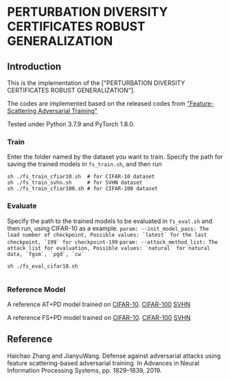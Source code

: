 # PERTURBATION DIVERSITY CERTIFICATES ROBUST GENERALIZATION

## Introduction
This is the implementation of the
["PERTURBATION DIVERSITY CERTIFICATES ROBUST GENERALIZATION"].

The codes are implemented based on the released codes from ["Feature-Scattering Adversarial Training"](https://papers.nips.cc/paper/8459-defense-against-adversarial-attacks-using-feature-scattering-based-adversarial-training.pdf)


Tested under Python 3.7.9 and PyTorch 1.8.0.

### Train
Enter the folder named by the dataset you want to train. Specify the path for saving the trained models in ```fs_train.sh```, and then run
```
sh ./fs_train_cfiar10.sh  # for CIFAR-10 dataset
sh ./fs_train_svhn.sh     # for SVHN dataset
sh ./fs_train_cfiar100.sh # for CIFAR-100 dataset

```

### Evaluate
Specify the path to the trained models to be evaluated in ```fs_eval.sh``` and then run, using CIFAR-10 as a example. 
``` param: --init_model_pass: The load number of checkpoint, Possible values: `latest` for the last checkpoint, `199` for checkpoint-199 ``` 
```param: --attack_method_list: The attack list for evaluation, Possible values: `natural` for natural data, `fgsm`, `pgd`, `cw` ```
```
sh ./fs_eval_cifar10.sh


```

### Reference Model
A reference AT+PD model trained on [CIFAR-10](https://drive.google.com/file/d/1HyP3BnxnginQtD96Caq1OH1V3UMQDK-k/view?usp=sharing).
                                   [CIFAR-100](https://drive.google.com/file/d/1jmtzuefU6yzOZwIrYVzZi4TDW-0_WSxC/view?usp=sharing)
                                   [SVHN](https://drive.google.com/file/d/1f-kPfnDAzk4R4vmpcWAYSiITNN11dUX1/view?usp=sharing)

A reference FS+PD model trained on [CIFAR-10](https://drive.google.com/file/d/1WditVmllnC5Z3TzTOVzLnlJqjLeuFA9d/view?usp=sharing).
                                   [CIFAR-100](https://drive.google.com/file/d/1KuGih4Z388vzlLdmEmGjFa-hEZIixD1o/view?usp=sharing)
                                   [SVHN](https://drive.google.com/file/d/14e_vWzXoZ8ovrBexxiobd5AQSuNQUNJc/view?usp=sharing)





## Reference
Haichao Zhang and JianyuWang. Defense against adversarial attacks using feature scattering-based adversarial training. In Advances in Neural Information Processing Systems, pp. 1829–1839, 2019.
